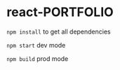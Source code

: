 # react-PORTFOLIO

`npm install` to get all dependencies

`npm start` dev mode

`npm build` prod mode
